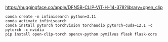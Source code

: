 https://huggingface.co/apple/DFN5B-CLIP-ViT-H-14-378?library=open_clip 


```
conda create -n infinisearch python=3.11
conda activate infinisearch
conda install pytorch torchvision torchaudio pytorch-cuda=12.1 -c pytorch -c nvidia
pip install open-clip-torch opencv-python pymilvus flask flask-cors
```
